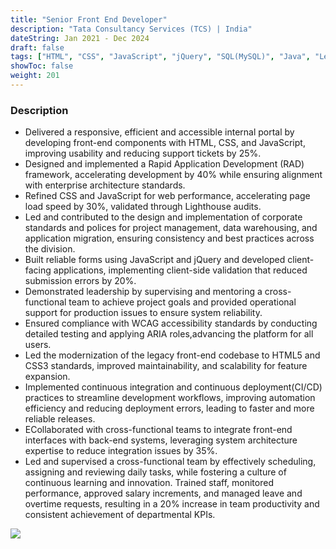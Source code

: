 ```yaml
---
title: "Senior Front End Developer"
description: "Tata Consultancy Services (TCS) | India"
dateString: Jan 2021 - Dec 2024
draft: false
tags: ["HTML", "CSS", "JavaScript", "jQuery", "SQL(MySQL)", "Java", "Leadership"]
showToc: false
weight: 201
--- 
```


### Description

- Delivered a responsive, efficient and accessible internal portal by developing front-end components with HTML, CSS, and JavaScript, improving usability and reducing support tickets by 25%.
- Designed and implemented a Rapid Application Development (RAD) framework, accelerating development by 40% while ensuring alignment with enterprise architecture standards.
- Refined CSS and JavaScript for web performance, accelerating page load speed by 30%, validated through Lighthouse audits.
- Led and contributed to the design and implementation of corporate standards and polices for project management, data warehousing, and application migration, ensuring consistency and best practices across the division.
- Built reliable forms using JavaScript and jQuery and developed client-facing applications, implementing client-side validation that reduced submission errors by 20%.
- Demonstrated leadership by supervising and mentoring a cross-functional team to achieve project goals and provided operational support for production issues to ensure system reliability.
- Ensured compliance with WCAG accessibility standards by conducting detailed testing and applying ARIA roles,advancing the platform for all users.
- Led the modernization of the legacy front-end codebase to HTML5 and CSS3 standards, improved maintainability, and scalability for feature expansion.
- Implemented continuous integration and continuous deployment(CI/CD) practices to streamline development workflows, improving automation efficiency and reducing deployment errors, leading to faster and more reliable releases.
- ECollaborated with cross-functional teams to integrate front-end interfaces with back-end systems, leveraging system architecture expertise to reduce integration issues by 35%.
- Led and supervised a cross-functional team by effectively scheduling, assigning and reviewing daily tasks, while fostering a culture of continuous learning and innovation. Trained staff, monitored performance, approved salary increments, and managed leave and overtime requests, resulting in a 20% increase in team productivity and consistent achievement of departmental KPIs.

![](/tcs-logo.png#center)